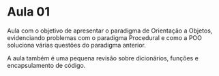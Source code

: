 # Aula 01

Aula com o objetivo de apresentar o paradigma de Orientação a Objetos, evidenciando problemas com o paradigma Procedural e como a POO soluciona várias questões do paradigma anterior.  

A aula também é uma pequena revisão sobre dicionários, funções e encapsulamento de código.